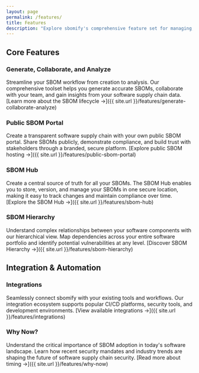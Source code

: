 ```yaml
---
layout: page
permalink: /features/
title: Features
description: "Explore sbomify's comprehensive feature set for managing, sharing, and analyzing Software Bill of Materials (SBOMs)"
---
```


## Core Features

### Generate, Collaborate, and Analyze

Streamline your SBOM workflow from creation to analysis. Our comprehensive toolset helps you generate accurate SBOMs, collaborate with your team, and gain insights from your software supply chain data. [Learn more about the SBOM lifecycle →]({{ site.url }}/features/generate-collaborate-analyze)

### Public SBOM Portal

Create a transparent software supply chain with your own public SBOM portal. Share SBOMs publicly, demonstrate compliance, and build trust with stakeholders through a branded, secure platform. [Explore public SBOM hosting →]({{ site.url }}/features/public-sbom-portal)

### SBOM Hub

Create a central source of truth for all your SBOMs. The SBOM Hub enables you to store, version, and manage your SBOMs in one secure location, making it easy to track changes and maintain compliance over time. [Explore the SBOM Hub →]({{ site.url }}/features/sbom-hub)

### SBOM Hierarchy

Understand complex relationships between your software components with our hierarchical view. Map dependencies across your entire software portfolio and identify potential vulnerabilities at any level. [Discover SBOM Hierarchy →]({{ site.url }}/features/sbom-hierarchy)

## Integration & Automation

### Integrations

Seamlessly connect sbomify with your existing tools and workflows. Our integration ecosystem supports popular CI/CD platforms, security tools, and development environments. [View available integrations →]({{ site.url }}/features/integrations)

### Why Now?

Understand the critical importance of SBOM adoption in today's software landscape. Learn how recent security mandates and industry trends are shaping the future of software supply chain security. [Read more about timing →]({{ site.url }}/features/why-now)
